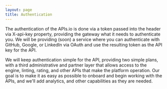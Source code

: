 ```yaml
---
layout: page
title: Authentication
---
```

The authentication of the APIs.io is done via a token passed into the header via X-api-key property, providing the gateway what it needs to authenticate you. We will be providing (soon) a service where you can authenticate with GitHub, Google, or LinkedIn via OAuth and use the resulting token as the API key for the API.

We will keep authentication simple for the API, providing two simple plans, with a third administrative and partner layer that allows access to the engine, linting, rating, and other APIs that make the platform operation. Our goal is to make it as easy as possible to onboard and begin working with the APIs, and we'll add analytics, and other capabilities as they are needed.
